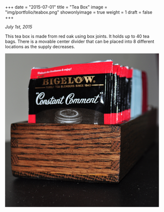 +++
date = "2015-07-01"
title = "Tea Box"
image = "img/portfolio/teabox.png"
showonlyimage = true
weight = 1
draft = false
+++

*July 1st, 2015*

This tea box is made from red oak using box joints. It holds up to 40 tea bags. There is a movable center divider that can be placed into 8 different locations as the supply decreases.

![Tea Box][1]

[1]: /img/portfolio/teabox.png
